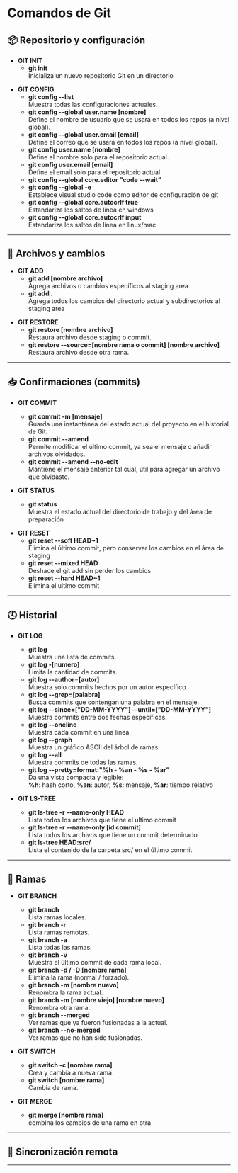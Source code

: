 # Comandos de Git

## 📦 Repositorio y configuración

- **GIT INIT**
  - **git init**  
    Inicializa un nuevo repositorio Git en un directorio

<!-- - **GIT CLONE** -->

- **GIT CONFIG**
  - **git config --list**  
    Muestra todas las configuraciones actuales.
  - **git config --global user.name [nombre]**  
    Define el nombre de usuario que se usará en todos los repos (a nivel global).
  - **git config --global user.email [email]**  
    Define el correo que se usará en todos los repos (a nivel global).
  - **git config user.name [nombre]**  
    Define el nombre solo para el repositorio actual.
  - **git config user.email [email]**  
    Define el email solo para el repositorio actual.
  - **git config --global core.editor "code --wait"**  
  - **git config --global -e**  
    Establece visual studio code como editor de configuración de git
  - **git config --global core.autocrlf true**  
    Estandariza los saltos de línea en windows
  - **git config --global core.autocrlf input**  
    Estandariza los saltos de línea en linux/mac

---

## 📄 Archivos y cambios

- **GIT ADD**
  - **git add [nombre archivo]**  
    Agrega archivos o cambios específicos al staging area
  - **git add .**  
    Agrega todos los cambios del directorio actual y subdirectorios al staging area

<!-- - **GIT MV** -->
<!-- - **GIT RM** -->

- **GIT RESTORE**
  - **git restore [nombre archivo]**  
    Restaura archivo desde staging o commit.
  - **git restore --source=[nombre rama o commit] [nombre archivo]**  
    Restaura archivo desde otra rama.
---

## 📥 Confirmaciones (commits)

- **GIT COMMIT**
  - **git commit -m [mensaje]**  
    Guarda una instantánea del estado actual del proyecto en el historial de Git.
  - **git commit --amend**  
    Permite modificar el último commit, ya sea el mensaje o añadir archivos olvidados.
  - **git commit --amend --no-edit**  
    Mantiene el mensaje anterior tal cual, útil para agregar un archivo que olvidaste.

- **GIT STATUS**
  - **git status**  
    Muestra el estado actual del directorio de trabajo y del área de preparación

<!-- - **GIT DIFF** -->

- **GIT RESET**
  - **git reset --soft HEAD~1**  
    Elimina el último commit, pero conservar los cambios en el área de staging
  - **git reset --mixed HEAD**  
    Deshace el git add sin perder los cambios
  - **git reset --hard HEAD~1**  
    Elimina el ultimo commit

<!-- - **GIT REVERT** -->

---

## 🕓 Historial

- **GIT LOG**
  - **git log**  
    Muestra una lista de commits.
  - **git log -[numero]**  
    Limita la cantidad de commits.
  - **git log --author=[autor]**  
    Muestra solo commits hechos por un autor específico.
  - **git log --grep=[palabra]**  
    Busca commits que contengan una palabra en el mensaje.
  - **git log --since=["DD-MM-YYYY"] --until=["DD-MM-YYYY"]**  
    Muestra commits entre dos fechas específicas.
  - **git log --oneline**  
    Muestra cada commit en una línea.
  - **git log --graph**  
    Muestra un gráfico ASCII del árbol de ramas.
  - **git log --all**  
    Muestra commits de todas las ramas.
  - **git log --pretty=format:"%h - %an - %s - %ar"**  
    Da una vista compacta y legible:  
    **%h**: hash corto, **%an**: autor, **%s**: mensaje, **%ar**: tiempo relativo

- **GIT LS-TREE**
  - **git ls-tree -r --name-only HEAD**  
    Lista todos los archivos que tiene el ultimo commit
  - **git ls-tree -r --name-only [id commit]**  
    Lista todos los archivos que tiene un commit determinado
  - **git ls-tree HEAD:src/**  
    Lista el contenido de la carpeta src/ en el último commit
    
<!-- - **GIT SHOW** -->
<!-- - **GIT BLAME** -->
<!-- - **GIT REFLOG** -->
<!-- - **GIT SHORTLOG** -->

---

## 🌿 Ramas

- **GIT BRANCH**
  - **git branch**  
    Lista ramas locales.
  - **git branch -r**  
    Lista ramas remotas.
  - **git branch -a**  
    Lista todas las ramas.
  - **git branch -v**  
    Muestra el último commit de cada rama local.
  - **git branch -d / -D [nombre rama]**  
    Elimina la rama (normal / forzado).
  - **git branch -m [nombre nuevo]**  
    Renombra la rama actual.
  - **git branch -m [nombre viejo] [nombre nuevo]**  
    Renombra otra rama.
  - **git branch --merged**  
    Ver ramas que ya fueron fusionadas a la actual.
  - **git branch --no-merged**  
    Ver ramas que no han sido fusionadas.

- **GIT SWITCH**
  - **git switch -c [nombre rama]**  
    Crea y cambia a nueva rama.
  - **git switch [nombre rama]**  
    Cambia de rama.

- **GIT MERGE**
  - **git merge [nombre rama]**  
    combina los cambios de una rama en otra

<!-- - **GIT REBASE** -->
<!-- - **GIT CHERRY-PICK** -->

---

## 🔄 Sincronización remota

<!-- - **GIT REMOTE** -->
<!-- - **GIT FETCH** -->
<!-- - **GIT PULL** -->
<!-- - **GIT PUSH** -->

---
